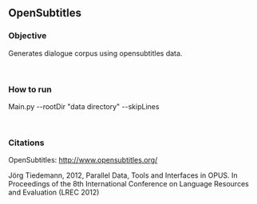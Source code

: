 ## OpenSubtitles



### Objective
Generates dialogue corpus using opensubtitles data.


<br />


### How to run
Main.py --rootDir "data directory" --skipLines 


<br />



### Citations

OpenSubtitles: http://www.opensubtitles.org/

Jörg Tiedemann, 2012, Parallel Data, Tools and Interfaces in OPUS. In Proceedings of the 8th International Conference on Language Resources and Evaluation (LREC 2012)
